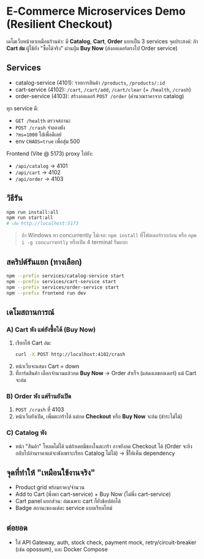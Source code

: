 
# E‑Commerce Microservices Demo (Resilient Checkout)

เดโมเว็บหน้าตาเหมือนร้านค้า: มี **Catalog**, **Cart**, **Order** แยกเป็น 3 services
จุดประสงค์: ถ้า **Cart ล่ม** ผู้ใช้ยัง "ซื้อได้จริง" ผ่านปุ่ม **Buy Now** (ส่งออเดอร์ตรงไป Order service)

## Services
- catalog-service (4101): รายการสินค้า `/products`, `/products/:id`
- cart-service (4102): `/cart`, `/cart/add`, `/cart/clear` (+ `/health`, `/crash`)
- order-service (4103): สร้างออเดอร์ `POST /order` (คำนวณราคาจาก catalog)

ทุก service มี:
- `GET /health` ตรวจสถานะ
- `POST /crash` จำลองพัง
- `?ms=1000` ใส่เพื่อดีเลย์
- env `CHAOS=true` เพื่อสุ่ม 500

Frontend (Vite @ 5173) proxy ไปยัง:
- `/api/catalog` → 4101
- `/api/cart` → 4102
- `/api/order` → 4103

## วิธีรัน
```bash
npm run install:all
npm run start:all
# เปิด http://localhost:5173
```
> ถ้า Windows หา concurrently ไม่เจอ: `npm install` ที่โฟลเดอร์รากก่อน หรือ `npm i -g concurrently` หรือเปิด 4 terminal รันแยก

## สคริปต์รันแยก (ทางเลือก)
```bash
npm --prefix services/catalog-service start
npm --prefix services/cart-service start
npm --prefix services/order-service start
npm --prefix frontend run dev
```

## เดโมสถานการณ์
### A) Cart พัง แต่ยังซื้อได้ (Buy Now)
1) เรียกให้ Cart ล่ม:
   ```bash
   curl -X POST http://localhost:4102/crash
   ```
2) หน้าเว็บจะแสดง Cart = down
3) ที่การ์ดสินค้า เลือกจำนวนแล้วกด **Buy Now** → Order สำเร็จ (แสดงเลขออเดอร์) แม้ Cart จะล่ม

### B) Order พัง แต่ร้านยังเปิด
1) `POST /crash` ที่ 4103
2) หน้าเว็บยังเปิด, เพิ่มตะกร้าได้ แต่กด **Checkout** หรือ **Buy Now** จะล้ม (ชำระไม่ได้)

### C) Catalog พัง
- หน้า "สินค้า" โหลดไม่ได้ แต่ถ้าเคยมีของในตะกร้า อาจยังกด Checkout ได้ (Order จะยิงกลับไปอ่านราคาแต่จะพังเพราะเรียก Catalog ไม่ได้) → ชี้ให้เห็น dependency

## จุดที่ทำให้ "เหมือนใช้งานจริง"
- Product grid พร้อมราคา/จำนวน
- Add to Cart (พึ่งพา cart-service) + Buy Now (ไม่พึ่ง cart-service)
- Cart panel แยกส่วน: ล่มเฉพาะ cart ก็ยังช้อปต่อได้
- Badge สถานะของแต่ละ service แบบเรียลไทม์

## ต่อยอด
- ใส่ API Gateway, auth, stock check, payment mock, retry/circuit-breaker (เช่น opossum), และ Docker Compose
